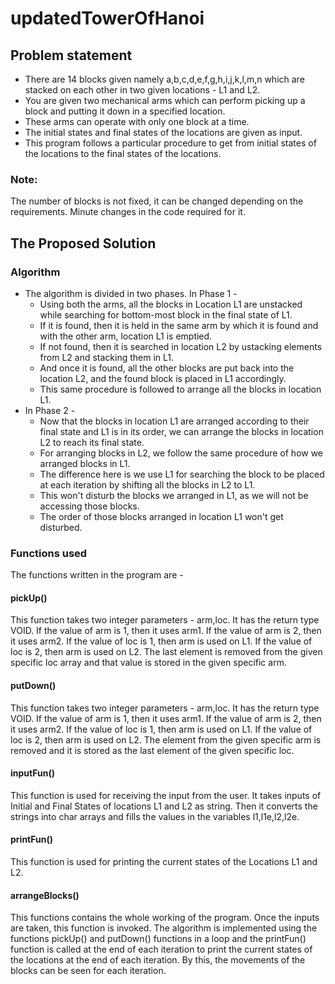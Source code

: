 # updatedTowerOfHanoi

## Problem statement
- There are 14 blocks given namely a,b,c,d,e,f,g,h,i,j,k,l,m,n which are stacked on each other in two given locations - L1 and L2.
- You are given two mechanical arms which can perform picking up a block and putting it down in a specified location.
- These arms can operate with only one block at a time.
- The initial states and final states of the locations are given as input.
- This program follows a particular procedure to get from initial states of the locations to the final states of the locations.
### Note:
The number of blocks is not fixed, it can be changed depending on the requirements. Minute changes in the code required for it.

## The Proposed Solution

### Algorithm
- The algorithm is divided in two phases. In Phase 1 -
  - Using both the arms, all the blocks in Location L1 are unstacked while searching for bottom-most block in the final state of L1.
  - If it is found, then it is held in the same arm by which it is found and with the other arm, location L1 is emptied.
  - If not found, then it is searched in location L2 by ustacking elements from L2 and stacking them in L1.
  - And once it is found, all the other blocks are put back into the location L2, and the found block is placed in L1 accordingly.
  - This same procedure is followed to arrange all the blocks in location L1.
- In Phase 2 -
  - Now that the blocks in location L1 are arranged according to their final state and L1 is in its order, we can arrange the blocks in location L2 to reach its final state.
  - For arranging blocks in L2, we follow the same procedure of how we arranged blocks in L1. 
  - The difference here is we use L1 for searching the block to be placed at each iteration by shifting all the blocks in L2 to L1.
  - This won't disturb the blocks we arranged in L1, as we will not be accessing those blocks.
  - The order of those blocks arranged in location L1 won't get disturbed.

### Functions used
The functions written in the program are -

#### pickUp()
This function takes two integer parameters - arm,loc. It has the return type VOID. If the value of arm is 1, then it uses arm1. If the value of arm is 2, then it uses arm2. If the value of loc is 1, then arm is used on L1. If the value of loc is 2, then arm is used on L2. The last element is removed from the given specific loc array and that value is stored in the given specific arm.

#### putDown()
This function takes two integer parameters - arm,loc. It has the return type VOID. If the value of arm is 1, then it uses arm1. If the value of arm is 2, then it uses arm2. If the value of loc is 1, then arm is used on L1. If the value of loc is 2, then arm is used on L2. The element from the given specific arm is removed and it is stored as the last element of the given specific loc.

#### inputFun()
This function is used for receiving the input from the user. It takes inputs of Initial and Final States of locations L1 and L2 as string. Then it converts the strings into char arrays and fills the values in the variables l1,l1e,l2,l2e.

#### printFun()
This function is used for printing the current states of the Locations L1 and L2.

#### arrangeBlocks()
This functions contains the whole working of the program. Once the inputs are taken, this function is invoked. The algorithm is implemented using the functions pickUp() and putDown() functions in a loop and the printFun() function is called at the end of each iteration to print the current states of the locations at the end of each iteration. By this, the movements of the blocks can be seen for each iteration.
